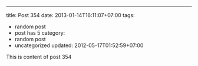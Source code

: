 ---
title: Post 354
date: 2013-01-14T16:11:07+07:00
tags:
  - random post
  - post has 5
category:
  - random post
  - uncategorized
updated: 2012-05-17T01:52:59+07:00

This is content of post 354